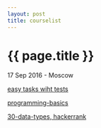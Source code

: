 ```yaml
---
layout: post
title: courselist
---
```


{{ page.title }}
================

<p class="meta">17 Sep 2016 - Moscow</p> 

[easy tasks wiht tests](https://github.com/peterarsentev/course_test/tree/master)

[programming-basics](https://ru.hexlet.io/courses/programming-basics/)

[30-data-types, hackerrank](https://www.hackerrank.com/challenges/30-data-types)
